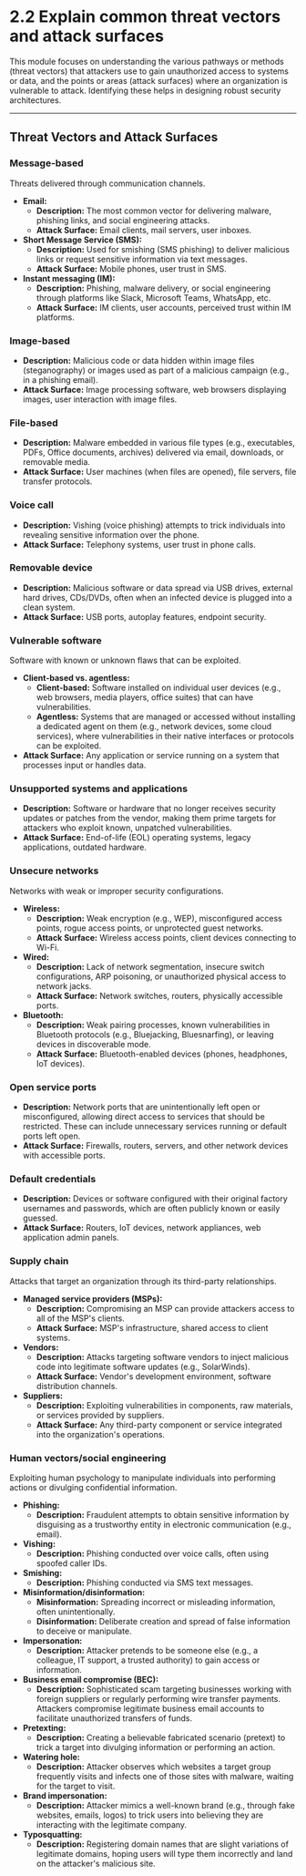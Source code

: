 # 2.2 Explain common threat vectors and attack surfaces

This module focuses on understanding the various pathways or methods (threat vectors) that attackers use to gain unauthorized access to systems or data, and the points or areas (attack surfaces) where an organization is vulnerable to attack. Identifying these helps in designing robust security architectures.

---

## Threat Vectors and Attack Surfaces

### Message-based

Threats delivered through communication channels.

* **Email:**
    * **Description:** The most common vector for delivering malware, phishing links, and social engineering attacks.
    * **Attack Surface:** Email clients, mail servers, user inboxes.
* **Short Message Service (SMS):**
    * **Description:** Used for smishing (SMS phishing) to deliver malicious links or request sensitive information via text messages.
    * **Attack Surface:** Mobile phones, user trust in SMS.
* **Instant messaging (IM):**
    * **Description:** Phishing, malware delivery, or social engineering through platforms like Slack, Microsoft Teams, WhatsApp, etc.
    * **Attack Surface:** IM clients, user accounts, perceived trust within IM platforms.

### Image-based

* **Description:** Malicious code or data hidden within image files (steganography) or images used as part of a malicious campaign (e.g., in a phishing email).
* **Attack Surface:** Image processing software, web browsers displaying images, user interaction with image files.

### File-based

* **Description:** Malware embedded in various file types (e.g., executables, PDFs, Office documents, archives) delivered via email, downloads, or removable media.
* **Attack Surface:** User machines (when files are opened), file servers, file transfer protocols.

### Voice call

* **Description:** Vishing (voice phishing) attempts to trick individuals into revealing sensitive information over the phone.
* **Attack Surface:** Telephony systems, user trust in phone calls.

### Removable device

* **Description:** Malicious software or data spread via USB drives, external hard drives, CDs/DVDs, often when an infected device is plugged into a clean system.
* **Attack Surface:** USB ports, autoplay features, endpoint security.

### Vulnerable software

Software with known or unknown flaws that can be exploited.

* **Client-based vs. agentless:**
    * **Client-based:** Software installed on individual user devices (e.g., web browsers, media players, office suites) that can have vulnerabilities.
    * **Agentless:** Systems that are managed or accessed without installing a dedicated agent on them (e.g., network devices, some cloud services), where vulnerabilities in their native interfaces or protocols can be exploited.
* **Attack Surface:** Any application or service running on a system that processes input or handles data.

### Unsupported systems and applications

* **Description:** Software or hardware that no longer receives security updates or patches from the vendor, making them prime targets for attackers who exploit known, unpatched vulnerabilities.
* **Attack Surface:** End-of-life (EOL) operating systems, legacy applications, outdated hardware.

### Unsecure networks

Networks with weak or improper security configurations.

* **Wireless:**
    * **Description:** Weak encryption (e.g., WEP), misconfigured access points, rogue access points, or unprotected guest networks.
    * **Attack Surface:** Wireless access points, client devices connecting to Wi-Fi.
* **Wired:**
    * **Description:** Lack of network segmentation, insecure switch configurations, ARP poisoning, or unauthorized physical access to network jacks.
    * **Attack Surface:** Network switches, routers, physically accessible ports.
* **Bluetooth:**
    * **Description:** Weak pairing processes, known vulnerabilities in Bluetooth protocols (e.g., Bluejacking, Bluesnarfing), or leaving devices in discoverable mode.
    * **Attack Surface:** Bluetooth-enabled devices (phones, headphones, IoT devices).

### Open service ports

* **Description:** Network ports that are unintentionally left open or misconfigured, allowing direct access to services that should be restricted. These can include unnecessary services running or default ports left open.
* **Attack Surface:** Firewalls, routers, servers, and other network devices with accessible ports.

### Default credentials

* **Description:** Devices or software configured with their original factory usernames and passwords, which are often publicly known or easily guessed.
* **Attack Surface:** Routers, IoT devices, network appliances, web application admin panels.

### Supply chain

Attacks that target an organization through its third-party relationships.

* **Managed service providers (MSPs):**
    * **Description:** Compromising an MSP can provide attackers access to all of the MSP's clients.
    * **Attack Surface:** MSP's infrastructure, shared access to client systems.
* **Vendors:**
    * **Description:** Attacks targeting software vendors to inject malicious code into legitimate software updates (e.g., SolarWinds).
    * **Attack Surface:** Vendor's development environment, software distribution channels.
* **Suppliers:**
    * **Description:** Exploiting vulnerabilities in components, raw materials, or services provided by suppliers.
    * **Attack Surface:** Any third-party component or service integrated into the organization's operations.

### Human vectors/social engineering

Exploiting human psychology to manipulate individuals into performing actions or divulging confidential information.

* **Phishing:**
    * **Description:** Fraudulent attempts to obtain sensitive information by disguising as a trustworthy entity in electronic communication (e.g., email).
* **Vishing:**
    * **Description:** Phishing conducted over voice calls, often using spoofed caller IDs.
* **Smishing:**
    * **Description:** Phishing conducted via SMS text messages.
* **Misinformation/disinformation:**
    * **Misinformation:** Spreading incorrect or misleading information, often unintentionally.
    * **Disinformation:** Deliberate creation and spread of false information to deceive or manipulate.
* **Impersonation:**
    * **Description:** Attacker pretends to be someone else (e.g., a colleague, IT support, a trusted authority) to gain access or information.
* **Business email compromise (BEC):**
    * **Description:** Sophisticated scam targeting businesses working with foreign suppliers or regularly performing wire transfer payments. Attackers compromise legitimate business email accounts to facilitate unauthorized transfers of funds.
* **Pretexting:**
    * **Description:** Creating a believable fabricated scenario (pretext) to trick a target into divulging information or performing an action.
* **Watering hole:**
    * **Description:** Attacker observes which websites a target group frequently visits and infects one of those sites with malware, waiting for the target to visit.
* **Brand impersonation:**
    * **Description:** Attacker mimics a well-known brand (e.g., through fake websites, emails, logos) to trick users into believing they are interacting with the legitimate company.
* **Typosquatting:**
    * **Description:** Registering domain names that are slight variations of legitimate domains, hoping users will type them incorrectly and land on the attacker's malicious site.
